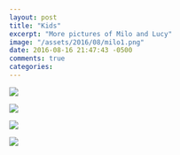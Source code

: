 ```yaml
---
layout: post
title: "Kids"
excerpt: "More pictures of Milo and Lucy"
image: "/assets/2016/08/milo1.png"
date: 2016-08-16 21:47:43 -0500
comments: true
categories: 
---
```


![]({{site.baseurl}}/assets/2016/08/milo1.png)

![]({{site.baseurl}}/assets/2016/08/milo2.png)

![]({{site.baseurl}}/assets/2016/08/milo3.png)

![]({{site.baseurl}}/assets/2016/08/lucy1.png)